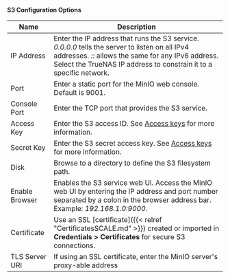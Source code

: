 ---
---

**S3 Configuration Options**

| Name | Description |
|------|-------------|
| IP Address | Enter the IP address that runs the S3 service. *0.0.0.0* tells the server to listen on all IPv4 addresses. *::* allows the same for any IPv6 address. Select the TrueNAS IP address to constrain it to a specific network. |
| Port | Enter a static port for the MinIO web console. Default is 9001. |
| Console Port | Enter the TCP port that provides the S3 service. |
| Access Key | Enter the S3 access ID. See [Access keys](https://docs.aws.amazon.com/general/latest/gr/aws-sec-cred-types.html#access-keys-and-secret-access-keys) for more information. |
| Secret Key | Enter the S3 secret access key. See [Access keys](https://docs.aws.amazon.com/general/latest/gr/aws-sec-cred-types.html#access-keys-and-secret-access-keys) for more information. |
| Disk | Browse to a directory to define the S3 filesystem path. |
| Enable Browser | Enables the S3 service web UI. Access the MinIO web UI by entering the IP address and port number separated by a colon in the browser address bar. Example: *192.168.1.0:9000*. |
| Certificate | Use an SSL [certificate]({{< relref "CertificatesSCALE.md" >}}) created or imported in **Credentials > Certificates** for secure S3 connections. |
| TLS Server URI  | If using an SSL certificate, enter the MinIO server's proxy-able address |